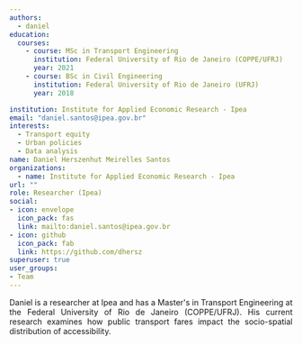 ```yaml
---
authors:
  - daniel
education:
  courses:
    - course: MSc in Transport Engineering
      institution: Federal University of Rio de Janeiro (COPPE/UFRJ)
      year: 2021
    - course: BSc in Civil Engineering
      institution: Federal University of Rio de Janeiro (UFRJ)
      year: 2018

institution: Institute for Applied Economic Research - Ipea
email: "daniel.santos@ipea.gov.br"
interests:
  - Transport equity
  - Urban policies
  - Data analysis
name: Daniel Herszenhut Meirelles Santos
organizations:
  - name: Institute for Applied Economic Research - Ipea
url: ""
role: Researcher (Ipea)
social:
- icon: envelope
  icon_pack: fas
  link: mailto:daniel.santos@ipea.gov.br
- icon: github
  icon_pack: fab
  link: https://github.com/dhersz
superuser: true
user_groups:
- Team
---
```


<p align="justify">
Daniel is a researcher at Ipea and has a Master's in Transport Engineering at the Federal University of Rio de Janeiro (COPPE/UFRJ). His current research examines how public transport fares impact the socio-spatial distribution of accessibility.
</p>
